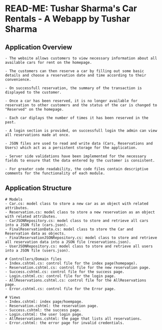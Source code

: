 # READ-ME: Tushar Sharma's Car Rentals - A Webapp by Tushar Sharma

## Application Overview

    - The website allows customers to view necessary information about all available cars for rent on the homepage.

    - The customers can then reserve a car by filling out some basic details and choose a reservation date and time according to their convenience.

    - On successfull reservation, the summary of the transaction is displayed to the customer.

    - Once a car has been reserved, it is no longer available for reservation to other customers and the status of the car is changed to "Reserved" on the homepage.

    - Each car diplays the number of times it has been reserved in the past.

    - A login section is provided, on successfull login the admin can view all reservations made at once.

    - JSON files are used to read and write data (Cars, Reservations and Users) which act as a persistent storage for the application.

    - Server side validations have been implemented for the necessary fields to ensure that the data entered by the customer is consistent.

    - For greater code readability, the code files contain descriptive comments for the functionality of each module.

## Application Structure

    # Models
    - Car.cs: model class to store a new car as an object with related attributes.
    - Reservation.cs: model class to store a new reservation as an object with related attributes.
    - CarJSONRepository.cs: model class to store and retrieve all cars into a JSON file (cars.json).
    - FinalReservationData.cs: model class to store the Car and Reservation data as objects.
    - FinalReservationJSONRepository.cs: model class to store and retrieve all reservation data into a JSON file (reservations.json).
    - UserJSONRepository.cs: model class to store and retrieve all users into a JSON file (users.json).
    
    # Controllers/Domain files
    - Index.cshtml.cs: control file for the index page(homepage).
    - Reservation.cshtml.cs: control file for the new reservation page.
    - Success.cshtml.cs: control file for the success page.
    - Login.cshtml.cs: control file for the login page.
    - AllReservations.cshtml.cs: control file for the AllReservations page.
    - Error.cshtml.cs: control file for the Error page.

    # Views
    - Index.cshtml: index page/hoempage.
    - Reservation.cshtml: the reservation page.
    - Success.cshtml: the success page.
    - Login.cshtml: the user login page.
    - AllReservations.cshtml: the page that lists all reservations.
    - Error.cshtml: the error page for invalid credentials.
